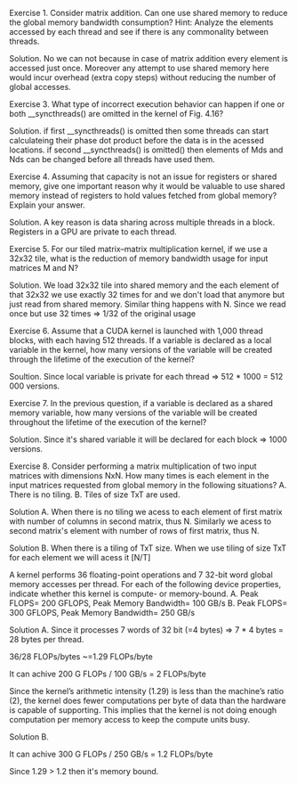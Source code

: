 Exercise 1.
Consider matrix addition. Can one use shared memory to reduce the global
memory bandwidth consumption? Hint: Analyze the elements accessed by
each thread and see if there is any commonality between threads.

Solution.
No we can not because in case of matrix addition every element is accessed just once.
Moreover any attempt to use shared memory here would incur overhead (extra copy steps) without reducing the number of global accesses.

Exercise 3.
What type of incorrect execution behavior can happen if one or both
__syncthreads() are omitted in the kernel of Fig. 4.16?

Solution.
if first __syncthreads() is omitted then some threads can start calculateing their phase dot product 
before the data is in the acessed locations.
if second __syncthreads() is omitted() then elements of Mds and Nds can be changed before all threads have used them.


Exercise 4.
Assuming that capacity is not an issue for registers or shared memory, give
one important reason why it would be valuable to use shared memory instead
of registers to hold values fetched from global memory? Explain your answer.

Solution.
A key reason is data sharing across multiple threads in a block. Registers in a GPU are private to each thread.

Exercise 5.
For our tiled matrix–matrix multiplication kernel, if we use a 32x32 tile, what
is the reduction of memory bandwidth usage for input matrices M and N?

Solution.
We load 32x32 tile into shared memory and the each element of that 32x32 we use exactly 32 times
for and we don't load that anymore but just read from shared memory. Similar thing happens with N.
Since we read once but use 32 times => 1/32 of the original usage


Exercise 6.
Assume that a CUDA kernel is launched with 1,000 thread blocks, with each
having 512 threads. If a variable is declared as a local variable in the kernel,
how many versions of the variable will be created through the lifetime of the
execution of the kernel?

Soultion.
Since local variable is private for each thread => 512 * 1000 = 512 000 versions.

Exercise 7.
In the previous question, if a variable is declared as a shared memory
variable, how many versions of the variable will be created throughout the
lifetime of the execution of the kernel?

Solution.
Since it's shared variable it will be declared for each block => 1000 versions.

Exercise 8.
Consider performing a matrix multiplication of two input matrices with
dimensions NxN. How many times is each element in the input matrices
requested from global memory in the following situations?
A. There is no tiling.
B. Tiles of size TxT are used.

Solution A.
When there is no tiling we acess to each element of first matrix with number of columns in second matrix, thus N.
Similarly we acess to second matrix's element with number of rows of first matrix, thus N.

Solution B.
When there is a tiling of TxT size.
When we use tiling of size TxT for each element we will acess it [N/T]

A kernel performs 36 floating-point operations and 7 32-bit word global
memory accesses per thread. For each of the following device properties,
indicate whether this kernel is compute- or memory-bound.
A. Peak FLOPS= 200 GFLOPS, Peak Memory Bandwidth= 100 GB/s
B. Peak FLOPS= 300 GFLOPS, Peak Memory Bandwidth= 250 GB/s

Solution A.
Since it processes 7 words of 32 bit (=4 bytes) => 7 * 4 bytes = 28 bytes per thread.

36/28 FLOPs/bytes ~=1.29 FLOPs/byte

It can achive 200 G FLOPs / 100 GB/s = 2 FLOPs/byte

Since the kernel’s arithmetic intensity (1.29) is less than the machine’s ratio (2),
the kernel does fewer computations per byte of data than the hardware is capable of supporting.
This implies that the kernel is not doing enough computation per memory access to keep the compute units busy.

Solution B.

It can achive 300 G FLOPs / 250 GB/s = 1.2 FLOPs/byte

Since 1.29 > 1.2 then it's memory bound.